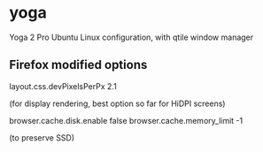 yoga
====

Yoga 2 Pro Ubuntu Linux configuration, with qtile window manager


Firefox modified options
------------------------

layout.css.devPixelsPerPx 2.1

(for display rendering, best option so far for HiDPI screens)


browser.cache.disk.enable	false
browser.cache.memory_limit	-1

(to preserve SSD)
